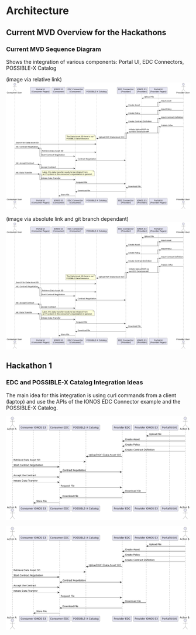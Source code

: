 # Architecture

## Current MVD Overview for the Hackathons

### Current MVD Sequence Diagram

Shows the integration of various components: Portal UI, EDC Connectors, POSSIBLE-X Catalog

(image via relative link)
![Sequence Diagram](../../material/architecture/sequences/out/edc-possible-x-catalog-integration-02.png?raw=true "Sequence Diagram")

(image via absolute link and git branch dependant)
![Sequence Diagram](https://raw.githubusercontent.com/POSSIBLE-X/documentation/main/material/architecture/sequences/out/edc-possible-x-catalog-integration-02.png)


## Hackathon 1

### EDC and POSSIBLE-X Catalog Integration Ideas

The main idea for this integration is using curl commands from a client (laptop) and use the APIs of the IONOS EDC Connector example and the POSSIBLE-X Catalog.

![Sequence Diagram](../../material/architecture/sequences/out/edc-possible-x-catalog-integration.png?raw=true "Sequence Diagram")

![Sequence Diagram](https://raw.githubusercontent.com/POSSIBLE-X/documentation/main/material/architecture/sequences/out/edc-possible-x-catalog-integration.png)
